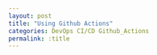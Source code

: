 ```yaml
---
layout: post
title: "Using Github Actions"
categories: DevOps CI/CD Github_Actions
permalink: :title
---
```



